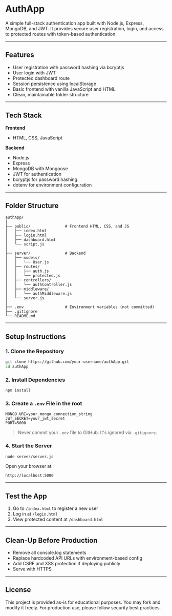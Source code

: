 # AuthApp

A simple full-stack authentication app built with Node.js, Express, MongoDB, and JWT. It provides secure user registration, login, and access to protected routes with token-based authentication.

---

## Features

- User registration with password hashing via bcryptjs  
- User login with JWT  
- Protected dashboard route  
- Session persistence using localStorage  
- Basic frontend with vanilla JavaScript and HTML  
- Clean, maintainable folder structure  

---

## Tech Stack

**Frontend**  
- HTML, CSS, JavaScript

**Backend**  
- Node.js  
- Express  
- MongoDB with Mongoose  
- JWT for authentication  
- bcryptjs for password hashing  
- dotenv for environment configuration

---

## Folder Structure

```
authApp/
│
├── public/               # Frontend HTML, CSS, and JS
│   ├── index.html
│   ├── login.html
│   ├── dashboard.html
│   └── script.js
│
├── server/               # Backend
│   ├── models/
│   │   └── User.js
│   ├── routes/
│   │   ├── auth.js
│   │   └── protected.js
│   ├── controllers/
│   │   └── authController.js
│   ├── middleware/
│   │   └── authMiddleware.js
│   └── server.js
│
├── .env                  # Environment variables (not committed)
├── .gitignore
└── README.md
```

---

## Setup Instructions

### 1. Clone the Repository

```bash
git clone https://github.com/your-username/authApp.git
cd authApp
```

### 2. Install Dependencies

```bash
npm install
```

### 3. Create a `.env` File in the root

```
MONGO_URI=your_mongo_connection_string
JWT_SECRET=your_jwt_secret
PORT=5000
```

> Never commit your `.env` file to GitHub. It's ignored via `.gitignore`.

### 4. Start the Server

```bash
node server/server.js
```

Open your browser at:

```
http://localhost:5000
```

---

## Test the App

1. Go to `/index.html` to register a new user  
2. Log in at `/login.html`  
3. View protected content at `/dashboard.html`  

---

## Clean-Up Before Production

- Remove all console.log statements  
- Replace hardcoded API URLs with environment-based config  
- Add CSRF and XSS protection if deploying publicly  
- Serve with HTTPS  

---

## License

This project is provided as-is for educational purposes. You may fork and modify it freely. For production use, please follow security best practices.
